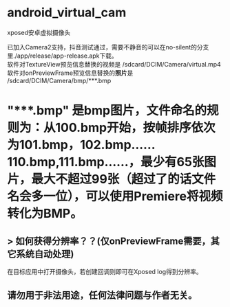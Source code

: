 # android_virtual_cam
xposed安卓虚拟摄像头  

已加入Camera2支持，抖音测试通过，需要不静音的可以在no-silent的分支里./app/release/app-release.apk下载。  
软件对TextureView预览信息替换的视频是 /sdcard/DCIM/Camera/virtual.mp4  
软件对onPreviewFrame预览信息替换的**照片**是 /sdcard/DCIM/Camera/bmp/***.bmp  
# "***.bmp" 是bmp图片，文件命名的规则为：从100.bmp开始，按帧排序依次为101.bmp，102.bmp……110.bmp,111.bmp……，最少有65张图片，最大不超过99张（超过了的话文件名会多一位），可以使用Premiere将视频转化为BMP。

## > 如何获得分辨率？？(仅onPreviewFrame需要，其它系统自动处理)
在目标应用中打开摄像头，若创建回调则即可在Xposed log得到分辨率。

## 请勿用于非法用途，任何法律问题与作者无关。
